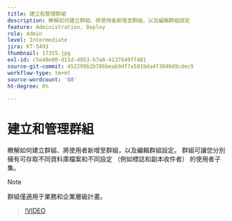 ```yaml
---
title: 建立和管理群組
description: 瞭解如何建立群組、將使用者新增至群組，以及編輯群組設定
feature: Administration, Deploy
role: Admin
level: Intermediate
jira: KT-5493
thumbnail: 17355.jpg
exl-id: c5e40e00-d11d-4853-b7a8-4137649ff481
source-git-commit: 452299b2b786beab9df7a5019da4f3840d9cdec9
workflow-type: tm+mt
source-wordcount: '68'
ht-degree: 0%

---
```


# 建立和管理群組

瞭解如何建立群組、將使用者新增至群組，以及編輯群組設定。 群組可讓您分別擁有可存取不同資料庫檔案和不同設定 （例如標誌和副本收件者） 的使用者子集。

>[!NOTE]
>
>群組僅適用于業務和企業層級計畫。

>[!VIDEO](https://video.tv.adobe.com/v/344682?quality=12&learn=on&hidetitle=true)
